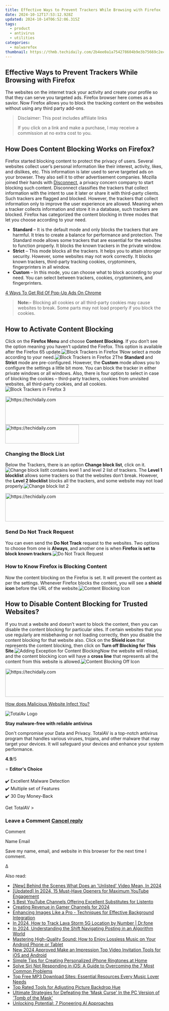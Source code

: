 ```yaml
---
title: Effective Ways to Prevent Trackers While Browsing with Firefox
date: 2024-10-12T17:53:12.928Z
updated: 2024-10-14T06:52:06.315Z
tags:
  - product
  - antivirus
  - utilities
categories:
  - malwarefox
thumbnail: https://thmb.techidaily.com/2b4ee0a1a754278604b9e3b75669c2ec903dae25a1d7bcf7b622f758f68ecc97.jpg
---
```


## Effective Ways to Prevent Trackers While Browsing with Firefox

The websites on the internet track your activity and create your profile so that they can serve you targeted ads. Firefox browser here comes as a savior. Now Firefox allows you to block the tracking content on the websites without using any third party add-ons.

>  Disclaimer: This post includes affiliate links
>
>  If you click on a link and make a purchase, I may receive a commission at no extra cost to you.
>

## How Does Content Blocking Works on Firefox?

Firefox started blocking content to protect the privacy of users. Several websites collect user’s personal information like their interest, activity, likes, and dislikes, etc. This information is later used to serve targeted ads on your browser. They also sell it to other advertisement companies. Mozilla joined their hands with [Disconnect](https://disconnect.me/trackerprotection), a privacy concern company to start blocking such content. Disconnect classifies the trackers that collect information with the intent to use it later or share it with third-party clients. Such trackers are flagged and blocked. However, the trackers that collect information only to improve the user experience are allowed. Meaning when a tracker collects information and store it in a database, such trackers are blocked. Firefox has categorized the content blocking in three modes that let you choose according to your need.

* **Standard** – It is the default mode and only blocks the trackers that are harmful. It tries to create a balance for performance and protection. The Standard mode allows some trackers that are essential for the websites to function properly. It blocks the known trackers in the private window.
* **Strict** – This mode blocks all the trackers. It helps you to attain stronger security. However, some websites may not work correctly. It blocks known trackers, third-party tracking cookies, cryptominers, fingerprinters in all window.
* **Custom** – In this mode, you can choose what to block according to your need. You can select between trackers, cookies, cryptominers, and fingerprinters.

[4 Ways To Get Rid Of Pop-Up Ads On Chrome](https://tools.techidaily.com/malwarefox/products/)

> **Note:-** Blocking all cookies or all third-party cookies may cause websites to break. Some parts may not load properly if you block the cookies.

## How to Activate Content Blocking

Click on the **Firefox Menu** and choose **Content Blocking**. If you don’t see the option meaning you haven’t updated the Firefox. This option is available after the Firefox 65 update.![Block Trackers in Firefox 1](https://www.malwarefox.com/wp-content/uploads/2019/06/Block-Trackers-in-Firefox-1.jpg)Now select a mode according to your need.![Block Trackers in Firefox 2](https://www.malwarefox.com/wp-content/uploads/2019/06/Block-Trackers-in-Firefox-2.jpg)The **Standard** and **Strict** mode are pre-configured. However, the **Custom** mode allows you to configure the settings a little bit more. You can block the tracker in either private windows or all windows. Also, there is four option to select in case of blocking the cookies – third-party trackers, cookies from unvisited websites, all third-party cookies, and all cookies.![Block Trackers in Firefox 3](https://www.malwarefox.com/wp-content/uploads/2019/06/Block-Trackers-in-Firefox-3.jpg) 

<!-- affiliate ads begin -->
<a href="https://aligracehair.sjv.io/c/5597632/1948954/19272" target="_top" id="1948954">
  <img src="//a.impactradius-go.com/display-ad/19272-1948954" border="0" alt="https://techidaily.com" width="728" height="90"/>
</a>
<img height="0" width="0" src="https://aligracehair.sjv.io/i/5597632/1948954/19272" style="position:absolute;visibility:hidden;" border="0" />
<!-- affiliate ads end -->

<!-- affiliate ads begin -->
<a href="https://25home.pxf.io/c/5597632/2148640/16836" target="_top" id="2148640">
  <img src="//a.impactradius-go.com/display-ad/16836-2148640" border="0" alt="https://techidaily.com" width="234" height="60"/>
</a>
<img height="0" width="0" src="https://25home.pxf.io/i/5597632/2148640/16836" style="position:absolute;visibility:hidden;" border="0" />
<!-- affiliate ads end -->

### Changing the Block List

Below the Trackers, there is an option **Change block list**, click on it.![Change block list](https://www.malwarefox.com/wp-content/uploads/2019/06/Change-block-list.jpg)It contains level 1 and level 2 list of trackers. The **Level 1 blocklist** allows some trackers so that the websites don’t break. However, the **Level 2 blocklist** blocks all the trackers, and some website may not load properly.![Change block list 2](https://www.malwarefox.com/wp-content/uploads/2019/06/Change-block-list-2.jpg) 

<!-- affiliate ads begin -->
<a href="https://aligracehair.sjv.io/c/5597632/1885932/19272" target="_top" id="1885932">
  <img src="//a.impactradius-go.com/display-ad/19272-1885932" border="0" alt="https://techidaily.com" width="728" height="90"/>
</a>
<img height="0" width="0" src="https://aligracehair.sjv.io/i/5597632/1885932/19272" style="position:absolute;visibility:hidden;" border="0" />
<!-- affiliate ads end -->

### Send Do Not Track Request

You can even send the **Do Not Track** request to the websites. Two options to choose from one is **Always**, and another one is when **Firefox is set to block known trackers**.![Do Not Track Request](https://www.malwarefox.com/wp-content/uploads/2019/06/Do-Not-Track-Request.jpg) 

### How to Know Firefox is Blocking Content

Now the content blocking on the Firefox is set. It will prevent the content as per the settings. Whenever Firefox blocks the content, you will see a **shield icon** before the URL of the website.![Content Blocking Icon](https://www.malwarefox.com/wp-content/uploads/2019/06/Content-Blocking-Icon.jpg) 

## How to Disable Content Blocking for Trusted Websites?

If you trust a website and doesn’t want to block the content, then you can disable the content blocking for particular sites. If certain websites that you use regularly are misbehaving or not loading correctly, then you disable the content blocking for that website also. Click on the **Shield icon** that represents the content blocking, then click on **Turn off Blocking for This Site**.![Adding Exception for Content Blocking](https://www.malwarefox.com/wp-content/uploads/2019/06/Adding-Exception-for-Content-Blocking.jpg)Now the website will reload, and the content blocking icon will have a **cross line** that represents all the content from this website is allowed.![Content Blocking Off Icon](https://www.malwarefox.com/wp-content/uploads/2019/06/Content-Blocking-Off-Icon.jpg) 

<!-- affiliate ads begin -->
<a href="https://appsumo.8odi.net/c/5597632/2043661/7443" target="_top" id="2043661">
  <img src="//a.impactradius-go.com/display-ad/7443-2043661" border="0" alt="https://techidaily.com" width="728" height="90"/>
</a>
<img height="0" width="0" src="https://appsumo.8odi.net/i/5597632/2043661/7443" style="position:absolute;visibility:hidden;" border="0" />
<!-- affiliate ads end -->

[How does Malicious Website Infect You?](https://tools.techidaily.com/malwarefox/products/)

![TotalAv Logo](https://www.malwarefox.com/wp-content/uploads/2024/02/totalav-svg.webp "totalav-svg")

**Stay malware-free with reliable antivirus**

Don't compromise your Data and Privacy. TotalAV is a top-notch antivirus program that handles various viruses, trojans, and other malware that may target your devices. It will safeguard your devices and enhance your system performance.

**4.9**/5

⭐ **Editor's Choice**

✔️ Excellent Malware Detection  
✔️ Multiple set of Features  
✔️ 30 Day Money-Back

[](https://tools.techidaily.com/malwarefox/products/) Get TotalAV > 

### Leave a Comment [Cancel reply](https://tools.techidaily.com/malwarefox/products/)

Comment

Name Email 

Save my name, email, and website in this browser for the next time I comment.

Δ

<ins class="adsbygoogle"
     style="display:block"
     data-ad-format="autorelaxed"
     data-ad-client="ca-pub-7571918770474297"
     data-ad-slot="1223367746"></ins>

<ins class="adsbygoogle"
     style="display:block"
     data-ad-client="ca-pub-7571918770474297"
     data-ad-slot="8358498916"
     data-ad-format="auto"
     data-full-width-responsive="true"></ins>

<span class="atpl-alsoreadstyle">Also read:</span>
<div><ul>
<li><a href="https://youtube-tips.techidaily.com/ehind-the-scenes-what-does-an-unlisted-video-mean-in-2024/"><u>[New] Behind the Scenes What Does an 'Unlisted' Video Mean, In 2024</u></a></li>
<li><a href="https://youtube-docs.techidaily.com/ed-in-2024-15-must-have-openers-for-maximum-youtube-engagement/"><u>[Updated] In 2024, 15 Must-Have Openers for Maximum YouTube Engagement</u></a></li>
<li><a href="https://discover-answers.techidaily.com/5-best-youtube-channels-offering-excellent-substitutes-for-listento/"><u>5 Best YouTube Channels Offering Excellent Substitutes for Listento</u></a></li>
<li><a href="https://youtube-web.techidaily.com/ing-revenue-in-gamer-channels-for-2024/"><u>Creating Revenue in Gamer Channels for 2024</u></a></li>
<li><a href="https://discover-answers.techidaily.com/enhancing-images-like-a-pro-techniques-for-effective-background-integration/"><u>Enhancing Images Like a Pro - Techniques for Effective Background Integration</u></a></li>
<li><a href="https://android-location-track.techidaily.com/in-2024-how-to-track-lava-storm-5g-location-by-number-drfone-by-drfone-virtual-android/"><u>In 2024, How to Track Lava Storm 5G Location by Number | Dr.fone</u></a></li>
<li><a href="https://instagram-videos.techidaily.com/in-2024-understanding-the-shift-navigating-posting-in-an-algorithm-world/"><u>In 2024, Understanding the Shift Navigating Posting in an Algorithm World</u></a></li>
<li><a href="https://discover-answers.techidaily.com/mastering-high-quality-sound-how-to-enjoy-lossless-music-on-your-android-phone-or-tablet/"><u>Mastering High-Quality Sound: How to Enjoy Lossless Music on Your Android Phone or Tablet</u></a></li>
<li><a href="https://ai-video-apps.techidaily.com/new-2024-approved-make-an-impression-top-video-invitation-tools-for-ios-and-android/"><u>New 2024 Approved Make an Impression Top Video Invitation Tools for iOS and Android</u></a></li>
<li><a href="https://discover-answers.techidaily.com/simple-tips-for-creating-personalized-iphone-ringtones-at-home/"><u>Simple Tips for Creating Personalized iPhone Ringtones at Home</u></a></li>
<li><a href="https://fox-that.techidaily.com/solve-siri-not-responding-in-ios-a-guide-to-overcoming-the-7-most-common-problems/"><u>Solve Siri Not Responding in iOS: A Guide to Overcoming the 7 Most Common Problems</u></a></li>
<li><a href="https://discover-answers.techidaily.com/top-free-mp3-download-sites-essential-resources-every-music-lover-needs/"><u>Top Free MP3 Download Sites: Essential Resources Every Music Lover Needs</u></a></li>
<li><a href="https://discover-answers.techidaily.com/top-rated-tools-for-adjusting-picture-backdrop-hue/"><u>Top Rated Tools for Adjusting Picture Backdrop Hue</u></a></li>
<li><a href="https://discover-answers.techidaily.com/ultimate-strategies-for-defeating-the-mask-curse-in-the-pc-version-of-tomb-of-the-mask/"><u>Ultimate Strategies for Defeating the 'Mask Curse' In the PC Version of 'Tomb of the Mask'</u></a></li>
<li><a href="https://tech-hub.techidaily.com/unlocking-potential-7-pioneering-ai-approaches/"><u>Unlocking Potential: 7 Pioneering AI Approaches</u></a></li>
</ul></div>

